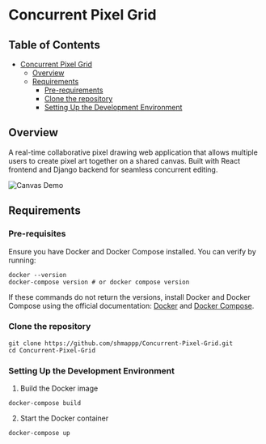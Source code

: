 # Concurrent Pixel Grid

## Table of Contents
- [Concurrent Pixel Grid](#concurrent-pixel-grid)
  * [Overview](#overview)
  * [Requirements](#requirements)
    + [Pre-requirements](#pre-requirements)
    + [Clone the repository](#clone-the-repository)
    + [Setting Up the Development Environment](#setting-up-the-development-environment)

## Overview

A real-time collaborative pixel drawing web application that allows multiple users to create pixel art together on a shared canvas. Built with React frontend and Django backend for seamless concurrent editing.

![Canvas Demo](https://github.com/shmappp/Concurrent-Pixel-Grid/blob/main/demos/canvas/test_canvas_20250529.gif)

## Requirements

### Pre-requisites

Ensure you have Docker and Docker Compose installed. You can verify by running:
```
docker --version
docker-compose version # or docker compose version
```
If these commands do not return the versions, install Docker and Docker Compose using the official documentation: [Docker](https://docs.docker.com/get-started/get-docker/) and [Docker Compose](https://docs.docker.com/compose/install/).

### Clone the repository

```
git clone https://github.com/shmappp/Concurrent-Pixel-Grid.git
cd Concurrent-Pixel-Grid
```

### Setting Up the Development Environment

1. Build the Docker image

```
docker-compose build
```

2. Start the Docker container
```
docker-compose up
```


